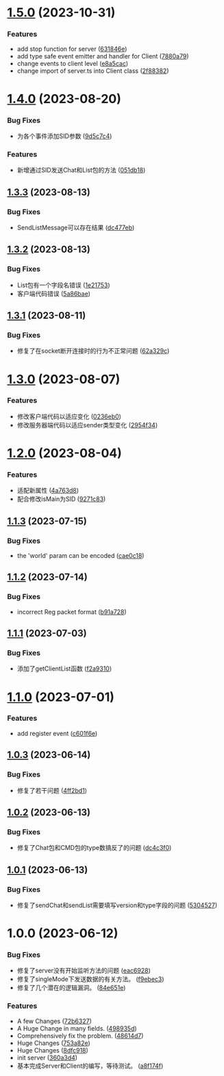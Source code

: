 # [1.5.0](https://github.com/sakurarealm/node-justchat/compare/v1.4.0...v1.5.0) (2023-10-31)


### Features

* add stop function for server ([631846e](https://github.com/sakurarealm/node-justchat/commit/631846edbcae25db7fae904a3c11956b7fb69768))
* add type safe event emitter and handler for Client ([7880a79](https://github.com/sakurarealm/node-justchat/commit/7880a7996aa9102431da7169e6df8cd597e427b4))
* change events to client level ([e8a5cac](https://github.com/sakurarealm/node-justchat/commit/e8a5cac625f392b34ee53c48527949e693301897))
* change import of server.ts into Client class ([2f88382](https://github.com/sakurarealm/node-justchat/commit/2f88382cf66219402c49c83d081ac59f4b53bf17))

# [1.4.0](https://github.com/sakurarealm/node-justchat/compare/v1.3.3...v1.4.0) (2023-08-20)


### Bug Fixes

* 为各个事件添加SID参数 ([9d5c7c4](https://github.com/sakurarealm/node-justchat/commit/9d5c7c4d28ec326102919393264e4d23b0d266ac))


### Features

* 新增通过SID发送Chat和List包的方法 ([051db18](https://github.com/sakurarealm/node-justchat/commit/051db18b803feb909a9886e4b8bde10b25c88043))

## [1.3.3](https://github.com/sakurarealm/node-justchat/compare/v1.3.2...v1.3.3) (2023-08-13)


### Bug Fixes

* SendListMessage可以存在结果 ([dc477eb](https://github.com/sakurarealm/node-justchat/commit/dc477ebcb0b264a6903b207ae454719c6d7d9403))

## [1.3.2](https://github.com/sakurarealm/node-justchat/compare/v1.3.1...v1.3.2) (2023-08-13)


### Bug Fixes

* List包有一个字段名错误 ([1e21753](https://github.com/sakurarealm/node-justchat/commit/1e217537ea46902688a56030a7c3bd4ab6b380d7))
* 客户端代码错误 ([5a86bae](https://github.com/sakurarealm/node-justchat/commit/5a86baedee781282db411a6bf9aa38acd026299b))

## [1.3.1](https://github.com/sakurarealm/node-justchat/compare/v1.3.0...v1.3.1) (2023-08-11)


### Bug Fixes

* 修复了在socket断开连接时的行为不正常问题 ([62a329c](https://github.com/sakurarealm/node-justchat/commit/62a329cbce898a4cbc97aaac19b0d6efb726c875))

# [1.3.0](https://github.com/sakurarealm/node-justchat/compare/v1.2.0...v1.3.0) (2023-08-07)


### Features

* 修改客户端代码以适应变化 ([0236eb0](https://github.com/sakurarealm/node-justchat/commit/0236eb09fe118741e1ea2ace6bc97496c694a13c))
* 修改服务器端代码以适应sender类型变化 ([2954f34](https://github.com/sakurarealm/node-justchat/commit/2954f349239d6b780e4f973f76fefec619f172bc))

# [1.2.0](https://github.com/sakurarealm/node-justchat/compare/v1.1.3...v1.2.0) (2023-08-04)


### Features

* 适配新属性 ([4a763d8](https://github.com/sakurarealm/node-justchat/commit/4a763d80ca79884f3697ed703e2c268e5e5f69c7))
* 配合修改isMain为SID ([9271c83](https://github.com/sakurarealm/node-justchat/commit/9271c833a289649c304a28be314b13e7cd982ca0))

## [1.1.3](https://github.com/CJGroup/node-justchat/compare/v1.1.2...v1.1.3) (2023-07-15)


### Bug Fixes

* the 'world' param can be encoded ([cae0c18](https://github.com/CJGroup/node-justchat/commit/cae0c18ea305b260e105d30883d8421e164bedad))

## [1.1.2](https://github.com/CJGroup/node-justchat/compare/v1.1.1...v1.1.2) (2023-07-14)


### Bug Fixes

* incorrect Reg packet format ([b91a728](https://github.com/CJGroup/node-justchat/commit/b91a728afe9749a38c91248c13e94e3223c6e81b))

## [1.1.1](https://github.com/CJGroup/node-justchat/compare/v1.1.0...v1.1.1) (2023-07-03)


### Bug Fixes

* 添加了getClientList函数 ([f2a9310](https://github.com/CJGroup/node-justchat/commit/f2a93104ba6dea2e323967c6f040d970ee9ce0d0))

# [1.1.0](https://github.com/CJGroup/node-justchat/compare/v1.0.3...v1.1.0) (2023-07-01)


### Features

* add register event ([c601f6e](https://github.com/CJGroup/node-justchat/commit/c601f6ec66b7e3fe0b8eae712ba742541018a38f))

## [1.0.3](https://github.com/CJGroup/node-justchat/compare/v1.0.2...v1.0.3) (2023-06-14)


### Bug Fixes

* 修复了若干问题 ([4ff2bd1](https://github.com/CJGroup/node-justchat/commit/4ff2bd1ccfe9e83b71830334ea8df68e26634213))

## [1.0.2](https://github.com/CJGroup/node-justchat/compare/v1.0.1...v1.0.2) (2023-06-13)


### Bug Fixes

* 修复了Chat包和CMD包的type数搞反了的问题 ([dc4c3f0](https://github.com/CJGroup/node-justchat/commit/dc4c3f0ab8061ee43ac42a655710c6e90c8dc0e8))

## [1.0.1](https://github.com/CJGroup/node-justchat/compare/v1.0.0...v1.0.1) (2023-06-13)


### Bug Fixes

* 修复了sendChat和sendList需要填写version和type字段的问题 ([5304527](https://github.com/CJGroup/node-justchat/commit/5304527b0d8525a4e5239bad3ec35b90a748e778))

# 1.0.0 (2023-06-12)


### Bug Fixes

* 修复了server没有开始监听方法的问题 ([eac6928](https://github.com/CJGroup/node-justchat/commit/eac6928a9f8005a23e5d291402c95912864962ea))
* 修复了singleMode下发送数据的有关方法。 ([f9ebec3](https://github.com/CJGroup/node-justchat/commit/f9ebec32bca114a400d4568784d2329dc3583b2b))
* 修复了几个潜在的逻辑漏洞。 ([84e651e](https://github.com/CJGroup/node-justchat/commit/84e651e7a4056c01911f72c3bd68593b30ecad10))


### Features

* A few Changes ([72b6327](https://github.com/CJGroup/node-justchat/commit/72b63273adf303a4e89d01e1344b5d1712a38523))
* A Huge Change in many fields. ([498935d](https://github.com/CJGroup/node-justchat/commit/498935d703dd88ff7eedbb7944196bba4b0e9f94))
* Comprehensively fix the problem. ([48614d7](https://github.com/CJGroup/node-justchat/commit/48614d747edc06cbe0d7ae28f48f0efd543a2a66))
* Huge Changes ([753a82e](https://github.com/CJGroup/node-justchat/commit/753a82ec608ed7f3548072b76181560da000e2b0))
* Huge Changes ([8dfc918](https://github.com/CJGroup/node-justchat/commit/8dfc918a49f07aef095066cc3cc558e233c7506e))
* init server ([360a3d4](https://github.com/CJGroup/node-justchat/commit/360a3d47a1a2e3d314a0374853b0a42ce69569cc))
* 基本完成Server和Client的编写，等待测试。 ([a8f174f](https://github.com/CJGroup/node-justchat/commit/a8f174fd7f9202d2b97fdf53a399ef97837f3e96))
